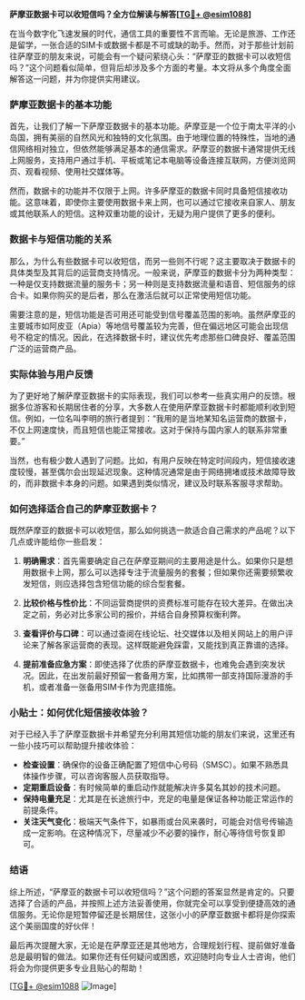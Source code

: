 **萨摩亚数据卡可以收短信吗？全方位解读与解答[[TG💪+ @esim1088](https://t.me/s/esim1088)]**

在当今数字化飞速发展的时代，通信工具的重要性不言而喻。无论是旅游、工作还是留学，一张合适的SIM卡或数据卡都是不可或缺的助手。然而，对于那些计划前往萨摩亚的朋友来说，可能会有一个疑问萦绕心头：“萨摩亚的数据卡可以收短信吗？”这个问题看似简单，但背后却涉及多个方面的考量。本文将从多个角度全面解答这一问题，并为你提供实用建议。

### 萨摩亚数据卡的基本功能

首先，让我们了解一下萨摩亚数据卡的基本功能。萨摩亚是一个位于南太平洋的小岛国，拥有美丽的自然风光和独特的文化氛围。由于地理位置的特殊性，当地的通信网络相对独立，但依然能够满足基本的通信需求。萨摩亚的数据卡通常提供无线上网服务，支持用户通过手机、平板或笔记本电脑等设备连接互联网，方便浏览网页、观看视频、使用社交媒体等。

然而，数据卡的功能并不仅限于上网。许多萨摩亚的数据卡同时具备短信接收功能。这意味着，即使你主要使用数据卡来上网，也可以通过它接收来自家人、朋友或其他联系人的短信。这种双重功能的设计，无疑为用户提供了更多的便利。

### 数据卡与短信功能的关系

那么，为什么有些数据卡可以收短信，而另一些则不行呢？这主要取决于数据卡的具体类型及其背后的运营商支持情况。一般来说，萨摩亚的数据卡分为两种类型：一种是仅支持数据流量的服务卡；另一种则是支持数据流量和语音、短信服务的综合卡。如果你购买的是后者，那么在激活后就可以正常使用短信功能。

需要注意的是，短信功能是否可用还可能受到信号覆盖范围的影响。虽然萨摩亚的主要城市如阿皮亚（Apia）等地信号覆盖较为完善，但在偏远地区可能会出现信号不稳定的情况。因此，在选择数据卡时，建议优先考虑那些口碑良好、覆盖范围广泛的运营商产品。

### 实际体验与用户反馈

为了更好地了解萨摩亚数据卡的实际表现，我们可以参考一些真实用户的反馈。根据多位游客和长期居住者的分享，大多数人在使用萨摩亚数据卡时都能顺利收到短信。例如，一位名叫李明的旅行者提到：“我用的是当地某知名运营商的数据卡，不仅上网速度快，而且短信也能正常接收。这对于保持与国内家人的联系非常重要。”

当然，也有极少数人遇到了问题。比如，有用户反映在特定时间段内，短信接收速度较慢，甚至偶尔会出现延迟现象。这种情况通常是由于网络拥堵或技术故障导致的，而非数据卡本身的问题。如果遇到类似情况，建议及时联系客服寻求帮助。

### 如何选择适合自己的萨摩亚数据卡？

既然萨摩亚的数据卡可以收短信，那么如何挑选一款适合自己需求的产品呢？以下几点或许能给你一些启发：

1. **明确需求**：首先需要确定自己在萨摩亚期间的主要用途是什么。如果你只是想用数据卡上网，那么可以选择专注于流量服务的套餐；但如果你还需要频繁收发短信，则应选择包含短信功能的综合型套餐。

2. **比较价格与性价比**：不同运营商提供的资费标准可能存在较大差异。在做出决定之前，务必对比多家公司的报价，并结合自身预算权衡利弊。

3. **查看评价与口碑**：可以通过查阅在线论坛、社交媒体以及相关网站上的用户评论来了解各家运营商的表现。这样既能避免踩雷，又能找到真正靠谱的选择。

4. **提前准备应急方案**：即使选择了优质的萨摩亚数据卡，也难免会遇到突发状况。因此，在出发前最好预留一套备用方案，比如携带一部支持国际漫游的手机，或者准备一张备用SIM卡作为兜底措施。

### 小贴士：如何优化短信接收体验？

对于已经入手了萨摩亚数据卡并希望充分利用其短信功能的朋友们来说，这里还有一些小技巧可以帮助提升接收体验：

- **检查设置**：确保你的设备正确配置了短信中心号码（SMSC）。如果不熟悉具体操作步骤，可以咨询客服人员获取指导。
- **定期重启设备**：有时候简单的重启动作就能解决许多莫名其妙的技术问题。
- **保持电量充足**：尤其是在长途旅行中，充足的电量是保证各种功能正常运作的前提条件。
- **关注天气变化**：极端天气条件下，如暴雨或台风来袭时，可能会对信号传输造成一定影响。在这种情况下，尽量减少不必要的操作，耐心等待信号恢复即可。

### 结语

综上所述，“萨摩亚的数据卡可以收短信吗？”这个问题的答案显然是肯定的。只要选择了合适的产品，并按照上述方法妥善使用，你就完全可以享受到便捷高效的通信服务。无论你是短暂停留还是长期居住，这张小小的萨摩亚数据卡都将是你探索这个美丽国度的好伙伴！

最后再次提醒大家，无论是在萨摩亚还是其他地方，合理规划行程、提前做好准备总是最明智的做法。如果你还有任何疑问或困惑，欢迎随时向专业人士咨询，他们将会为你提供更多专业且贴心的帮助！

[[TG💪+ @esim1088](https://t.me/s/esim1088) ![Image](https://i.postimg.cc/4NQfJmqS/Snipaste-2025-05-13-00-14-12.png)]